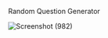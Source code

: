 Random Question Generator

![Screenshot (982)](https://github.com/shashank4602/Quiz_master/assets/85164699/2983b50f-6114-435f-b873-a8613fef2cd7)
